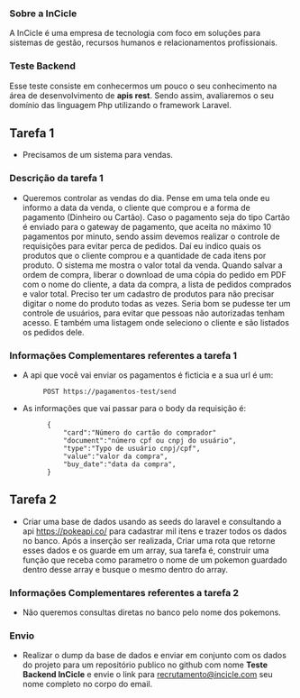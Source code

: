 ### Sobre a InCicle

A InCicle é uma empresa de tecnologia com foco em soluções para sistemas de gestão, recursos humanos e relacionamentos profissionais.

### Teste Backend

Esse teste consiste em conhecermos um pouco o seu conhecimento na área de desenvolvimento de **apis rest**.
Sendo assim, avaliaremos o seu domínio das linguagem Php utilizando o framework Laravel.

## Tarefa 1

- Precisamos de um sistema para vendas.

### Descrição da tarefa 1

- Queremos controlar as vendas do dia. Pense em uma tela onde eu informo a data da venda, o cliente que comprou e a forma de pagamento (Dinheiro ou Cartão). Caso o pagamento seja do tipo Cartão é enviado para o gateway de pagamento, que aceita no máximo 10 pagamentos por minuto, sendo assim devemos realizar o controle de requisições para evitar perca de pedidos. Daí eu indico quais os produtos que o cliente comprou e a quantidade de cada itens por produto. O sistema me mostra o valor total da venda. Quando salvar a ordem de compra, liberar o download de uma cópia do pedido em PDF com o nome do cliente, a data da compra, a lista de pedidos comprados e valor total. Preciso ter um cadastro de produtos para não precisar digitar o nome do produto todas as vezes. Seria bom se pudesse ter um controle de usuários, para evitar que pessoas não autorizadas tenham acesso. E também uma listagem onde seleciono o cliente e são listados os pedidos dele.

### Informações Complementares referentes a tarefa 1

- A api que você vai enviar os pagamentos é ficticia e a sua url é um:
  
  ````
       POST https://pagamentos-test/send
  ````

- As informações que vai passar para o body da requisição é:

  ````
        {
            "card":"Número do cartão do comprador"
            "document":"número cpf ou cnpj do usuário",
            "type":"Typo de usuário cnpj/cpf",
            "value":"valor da compra",
            "buy_date":"data da compra",
        }
  ````

## Tarefa 2

- Criar uma base de dados usando as seeds do laravel e consultando a api https://pokeapi.co/ para cadastrar mil itens e trazer todos os dados no banco.
Após a inserção ser realizada, Criar uma rota que retorne esses dados e os guarde em um array, sua tarefa é, construir uma função que receba como parametro
o nome de um pokemon guardado dentro desse array e busque o mesmo dentro do array.

### Informações Complementares referentes a tarefa 2

- Não queremos consultas diretas no banco pelo nome dos pokemons.

### Envio

- Realizar o dump da base de dados e enviar em conjunto com os dados do projeto para um repositório publico no github com nome **Teste Backend InCicle** e envie o link para <recrutamento@incicle.com> seu nome completo no corpo do email.